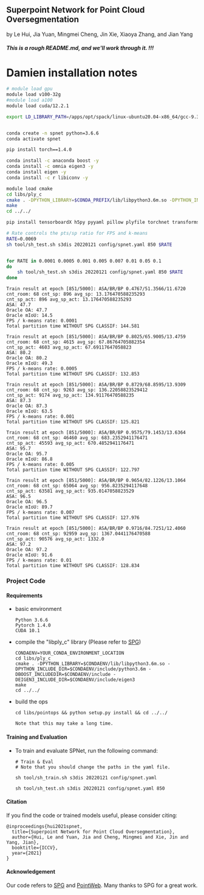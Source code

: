 ## Superpoint Network for Point Cloud Oversegmentation  

by Le Hui, Jia Yuan, Mingmei Cheng, Jin Xie, Xiaoya Zhang, and Jian Yang



#####  This is a rough README.md, and we'll work through it. !!!

# Damien installation notes

```bash
# module load gpu
module load v100-32g
#module load a100
module load cuda/12.2.1

export LD_LIBRARY_PATH=/apps/opt/spack/linux-ubuntu20.04-x86_64/gcc-9.3.0/cuda-12.2.1-762mhumcr6r5qnnzu4polhx65hthh6iv/lib64:$LD_LIBRARY_PATH


conda create -n spnet python=3.6.6
conda activate spnet

pip install torch==1.4.0

conda install -c anaconda boost -y
conda install -c omnia eigen3 -y
conda install eigen -y
conda install -c r libiconv -y

module load cmake
cd libs/ply_c
cmake . -DPYTHON_LIBRARY=$CONDA_PREFIX/lib/libpython3.6m.so -DPYTHON_INCLUDE_DIR=$CONDA_PREFIX/include/python3.6m -DBOOST_INCLUDEDIR=$CONDA_PREFIX/include -DEIGEN3_INCLUDE_DIR=$CONDA_PREFIX/include/eigen3
make
cd ../../

pip install tensorboardX h5py pyyaml pillow plyfile torchnet transforms3d scikit-learn tqdm 

# Rate controls the pts/sp ratio for FPS and k-means
RATE=0.0069
sh tool/sh_test.sh s3dis 20220121 config/spnet.yaml 850 $RATE


for RATE in 0.0001 0.0005 0.001 0.005 0.007 0.01 0.05 0.1
do
    sh tool/sh_test.sh s3dis 20220121 config/spnet.yaml 850 $RATE
done

```

```
Train result at epoch [851/5000]: ASA/BR/BP 0.4767/51.3566/11.6720
cnt_room: 68 cnt_sp: 896 avg_sp: 13.176470588235293
cnt_sp_act: 896 avg_sp_act: 13.176470588235293
ASA: 47.7
Oracle OA: 47.7
Oracle mIoU: 14.5
FPS / k-means rate: 0.0001
Total partition time WITHOUT SPG CLASSIF: 144.581

Train result at epoch [851/5000]: ASA/BR/BP 0.8025/65.9005/13.4759
cnt_room: 68 cnt_sp: 4615 avg_sp: 67.86764705882354
cnt_sp_act: 4603 avg_sp_act: 67.69117647058823
ASA: 80.2
Oracle OA: 80.2
Oracle mIoU: 49.3
FPS / k-means rate: 0.0005
Total partition time WITHOUT SPG CLASSIF: 132.853

Train result at epoch [851/5000]: ASA/BR/BP 0.8729/68.8595/13.9309
cnt_room: 68 cnt_sp: 9263 avg_sp: 136.22058823529412
cnt_sp_act: 9174 avg_sp_act: 134.91176470588235
ASA: 87.3
Oracle OA: 87.3
Oracle mIoU: 63.5
FPS / k-means rate: 0.001
Total partition time WITHOUT SPG CLASSIF: 125.821

Train result at epoch [851/5000]: ASA/BR/BP 0.9575/79.1453/13.6364
cnt_room: 68 cnt_sp: 46460 avg_sp: 683.2352941176471
cnt_sp_act: 45593 avg_sp_act: 670.4852941176471
ASA: 95.7
Oracle OA: 95.7
Oracle mIoU: 86.8
FPS / k-means rate: 0.005
Total partition time WITHOUT SPG CLASSIF: 122.797

Train result at epoch [851/5000]: ASA/BR/BP 0.9654/82.1226/13.1064
cnt_room: 68 cnt_sp: 65064 avg_sp: 956.8235294117648
cnt_sp_act: 63581 avg_sp_act: 935.0147058823529
ASA: 96.5
Oracle OA: 96.5
Oracle mIoU: 89.7
FPS / k-means rate: 0.007
Total partition time WITHOUT SPG CLASSIF: 127.976

Train result at epoch [851/5000]: ASA/BR/BP 0.9716/84.7251/12.4060
cnt_room: 68 cnt_sp: 92959 avg_sp: 1367.0441176470588
cnt_sp_act: 90576 avg_sp_act: 1332.0
ASA: 97.2
Oracle OA: 97.2
Oracle mIoU: 91.6
FPS / k-means rate: 0.01
Total partition time WITHOUT SPG CLASSIF: 128.834

```


### Project Code

#### Requirements

* basic environment
    ```
    Python 3.6.6
    Pytorch 1.4.0
    CUDA 10.1
    ```

* compile the "libply_c" library (Please refer to [SPG](https://github.com/loicland/superpoint_graph))

  ```
  CONDAENV=YOUR_CONDA_ENVIRONMENT_LOCATION
  cd libs/ply_c
  cmake . -DPYTHON_LIBRARY=$CONDAENV/lib/libpython3.6m.so -DPYTHON_INCLUDE_DIR=$CONDAENV/include/python3.6m -DBOOST_INCLUDEDIR=$CONDAENV/include -DEIGEN3_INCLUDE_DIR=$CONDAENV/include/eigen3
  make
  cd ../../
  ```
  
* build the ops

  ```
  cd libs/pointops && python setup.py install && cd ../../
  
  Note that this may take a long time.
  ```


#### Training and Evaluation

* To train and evaluate SPNet, run the following command:

    ```
    # Train & Eval
    # Note that you should change the paths in the yaml file.
    
    sh tool/sh_train.sh s3dis 20220121 config/spnet.yaml
    
    sh tool/sh_test.sh s3dis 20220121 config/spnet.yaml 850
    ```


#### Citation

If you find the code or trained models useful, please consider citing:

```
@inproceedings{hui2021spnet,
  title={Superpoint Network for Point Cloud Oversegmentation},
  author={Hui, Le and Yuan, Jia and Cheng, Mingmei and Xie, Jin and Yang, Jian},
  booktitle={ICCV},
  year={2021}
}

```

#### Acknowledgement

Our code refers to [SPG](https://github.com/loicland/superpoint_graph) and [PointWeb](https://github.com/hszhao/PointWeb). Many thanks to SPG for a great work.